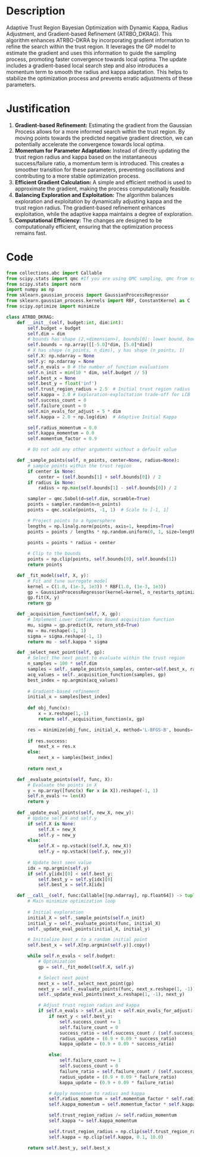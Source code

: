 # Description
Adaptive Trust Region Bayesian Optimization with Dynamic Kappa, Radius Adjustment, and Gradient-based Refinement (ATRBO_DKRAG). This algorithm enhances ATRBO-DKRA by incorporating gradient information to refine the search within the trust region. It leverages the GP model to estimate the gradient and uses this information to guide the sampling process, promoting faster convergence towards local optima. The update includes a gradient-based local search step and also introduces a momentum term to smooth the radius and kappa adaptation. This helps to stabilize the optimization process and prevents erratic adjustments of these parameters.

# Justification
1.  **Gradient-based Refinement:** Estimating the gradient from the Gaussian Process allows for a more informed search within the trust region. By moving points towards the predicted negative gradient direction, we can potentially accelerate the convergence towards local optima.
2.  **Momentum for Parameter Adaptation:** Instead of directly updating the trust region radius and kappa based on the instantaneous success/failure ratio, a momentum term is introduced. This creates a smoother transition for these parameters, preventing oscillations and contributing to a more stable optimization process.
3.  **Efficient Gradient Calculation:** A simple and efficient method is used to approximate the gradient, making the process computationally feasible.
4.  **Balancing Exploration and Exploitation:** The algorithm balances exploration and exploitation by dynamically adjusting kappa and the trust region radius. The gradient-based refinement enhances exploitation, while the adaptive kappa maintains a degree of exploration.
5.  **Computational Efficiency:** The changes are designed to be computationally efficient, ensuring that the optimization process remains fast.

# Code
```python
from collections.abc import Callable
from scipy.stats import qmc #If you are using QMC sampling, qmc from scipy is encouraged. Remove this line if you have better alternatives.
from scipy.stats import norm
import numpy as np
from sklearn.gaussian_process import GaussianProcessRegressor
from sklearn.gaussian_process.kernels import RBF, ConstantKernel as C
from scipy.optimize import minimize

class ATRBO_DKRAG:
    def __init__(self, budget:int, dim:int):
        self.budget = budget
        self.dim = dim
        # bounds has shape (2,<dimension>), bounds[0]: lower bound, bounds[1]: upper bound
        self.bounds = np.array([[-5.0]*dim, [5.0]*dim])
        # X has shape (n_points, n_dims), y has shape (n_points, 1)
        self.X: np.ndarray = None
        self.y: np.ndarray = None
        self.n_evals = 0 # the number of function evaluations
        self.n_init = min(10 * dim, self.budget // 5)
        self.best_x = None
        self.best_y = float('inf')
        self.trust_region_radius = 2.5  # Initial trust region radius
        self.kappa = 2.0 # Exploration-exploitation trade-off for LCB
        self.success_count = 0
        self.failure_count = 0
        self.min_evals_for_adjust = 5 * dim
        self.kappa = 2.0 + np.log(dim)  # Adaptive Initial Kappa

        self.radius_momentum = 0.0
        self.kappa_momentum = 0.0
        self.momentum_factor = 0.9

        # Do not add any other arguments without a default value

    def _sample_points(self, n_points, center=None, radius=None):
        # sample points within the trust region
        if center is None:
            center = (self.bounds[1] + self.bounds[0]) / 2
        if radius is None:
            radius = np.max(self.bounds[1] - self.bounds[0]) / 2

        sampler = qmc.Sobol(d=self.dim, scramble=True)
        points = sampler.random(n=n_points)
        points = qmc.scale(points, -1, 1)  # Scale to [-1, 1]

        # Project points to a hypersphere
        lengths = np.linalg.norm(points, axis=1, keepdims=True)
        points = points / lengths * np.random.uniform(0, 1, size=lengths.shape) ** (1/self.dim)

        points = points * radius + center
        
        # Clip to the bounds
        points = np.clip(points, self.bounds[0], self.bounds[1])
        return points

    def _fit_model(self, X, y):
        # Fit and tune surrogate model
        kernel = C(1.0, (1e-3, 1e3)) * RBF(1.0, (1e-3, 1e3))
        gp = GaussianProcessRegressor(kernel=kernel, n_restarts_optimizer=5, random_state=42)
        gp.fit(X, y)
        return gp

    def _acquisition_function(self, X, gp):
        # Implement Lower Confidence Bound acquisition function
        mu, sigma = gp.predict(X, return_std=True)
        mu = mu.reshape(-1, 1)
        sigma = sigma.reshape(-1, 1)
        return mu - self.kappa * sigma

    def _select_next_point(self, gp):
        # Select the next point to evaluate within the trust region
        n_samples = 100 * self.dim
        samples = self._sample_points(n_samples, center=self.best_x, radius=self.trust_region_radius)
        acq_values = self._acquisition_function(samples, gp)
        best_index = np.argmin(acq_values)
        
        # Gradient-based refinement
        initial_x = samples[best_index]
        
        def obj_func(x):
            x = x.reshape(1,-1)
            return self._acquisition_function(x, gp)

        res = minimize(obj_func, initial_x, method='L-BFGS-B', bounds=[(self.bounds[0][i], self.bounds[1][i]) for i in range(self.dim)])
        
        if res.success:
            next_x = res.x
        else:
            next_x = samples[best_index]
        
        return next_x

    def _evaluate_points(self, func, X):
        # Evaluate the points in X
        y = np.array([func(x) for x in X]).reshape(-1, 1)
        self.n_evals += len(X)
        return y
    
    def _update_eval_points(self, new_X, new_y):
        # Update self.X and self.y
        if self.X is None:
            self.X = new_X
            self.y = new_y
        else:
            self.X = np.vstack((self.X, new_X))
            self.y = np.vstack((self.y, new_y))
        
        # Update best seen value
        idx = np.argmin(self.y)
        if self.y[idx][0] < self.best_y:
            self.best_y = self.y[idx][0]
            self.best_x = self.X[idx]

    def __call__(self, func:Callable[[np.ndarray], np.float64]) -> tuple[np.float64, np.array]:
        # Main minimize optimization loop
        
        # Initial exploration
        initial_X = self._sample_points(self.n_init)
        initial_y = self._evaluate_points(func, initial_X)
        self._update_eval_points(initial_X, initial_y)

        # Initialize best_x to a random initial point
        self.best_x = self.X[np.argmin(self.y)].copy()

        while self.n_evals < self.budget:
            # Optimization
            gp = self._fit_model(self.X, self.y)

            # Select next point
            next_x = self._select_next_point(gp)
            next_y = self._evaluate_points(func, next_x.reshape(1, -1))
            self._update_eval_points(next_x.reshape(1, -1), next_y)

            # Adjust trust region radius and kappa
            if self.n_evals > self.n_init + self.min_evals_for_adjust:
                if next_y < self.best_y:
                    self.success_count += 1
                    self.failure_count = 0
                    success_ratio = self.success_count / (self.success_count + self.failure_count + 1e-9)
                    radius_update = (0.9 + 0.09 * success_ratio)
                    kappa_update = (0.9 + 0.09 * success_ratio)

                else:
                    self.failure_count += 1
                    self.success_count = 0
                    failure_ratio = self.failure_count / (self.success_count + self.failure_count + 1e-9)
                    radius_update = (0.9 + 0.09 * failure_ratio)
                    kappa_update = (0.9 + 0.09 * failure_ratio)

                # Apply momentum to radius and kappa
                self.radius_momentum = self.momentum_factor * self.radius_momentum + (1 - self.momentum_factor) * radius_update
                self.kappa_momentum = self.momentum_factor * self.kappa_momentum + (1 - self.momentum_factor) * kappa_update

                self.trust_region_radius /= self.radius_momentum
                self.kappa *= self.kappa_momentum

                self.trust_region_radius = np.clip(self.trust_region_radius, 1e-2, np.max(self.bounds[1] - self.bounds[0]) / 2)
                self.kappa = np.clip(self.kappa, 0.1, 10.0)

        return self.best_y, self.best_x
```